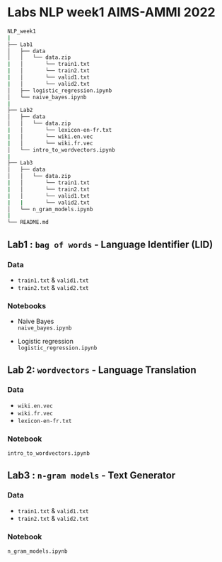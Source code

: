 # Labs NLP week1 AIMS-AMMI 2022

```bash
NLP_week1
|
├── Lab1
│   ├── data
│   │   └── data.zip
|   │       └── train1.txt
|   │       └── train2.txt
|   │       └── valid1.txt
|   │       └── valid2.txt
│   ├── logistic_regression.ipynb
│   └── naive_bayes.ipynb
|
├── Lab2
│   ├── data
│   │   └── data.zip
|   │       └── lexicon-en-fr.txt
|   │       └── wiki.en.vec
|   │       └── wiki.fr.vec
│   └── intro_to_wordvectors.ipynb
|
├── Lab3
│   ├── data
│   │   └── data.zip
|   │       └── train1.txt
|   │       └── train2.txt
|   │       └── valid1.txt
|   |       └── valid2.txt
│   └── n_gram_models.ipynb
|
└── README.md
```
## Lab1 : `bag of words` - Language Identifier (LID)

### Data
- `train1.txt` & `valid1.txt`
- `train2.txt` & `valid2.txt`

### Notebooks
- Naive Bayes  
`naive_bayes.ipynb`

- Logistic regression  
`logistic_regression.ipynb`

## Lab 2: `wordvectors` - Language Translation

### Data
- `wiki.en.vec`
- `wiki.fr.vec`
- `lexicon-en-fr.txt`

### Notebook
`intro_to_wordvectors.ipynb`

## Lab3 : `n-gram models` - Text Generator

### Data
- `train1.txt` & `valid1.txt`
- `train2.txt` & `valid2.txt`

### Notebook
`n_gram_models.ipynb`

